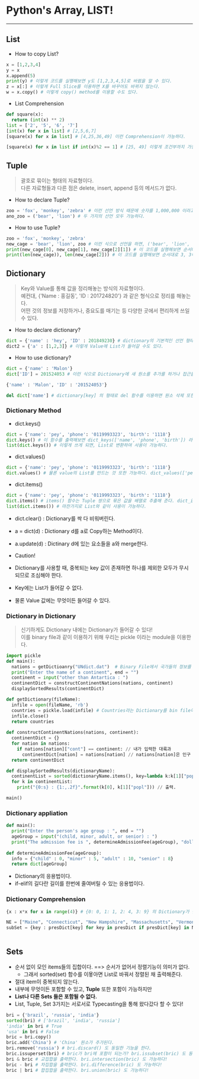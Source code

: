 # Python's Array, LIST!
---
## List
- How to copy List?
```python
x = [1,2,3,4]
y = x
x.append(5)
print(y) # 이렇게 코드를 실행해보면 y도 [1,2,3,4,5]로 바뀜을 알 수 있다.
z = x[:] # 이렇게 Full Slice를 이용하면 X를 바꾸어도 바뀌지 않는다.
w = x.copy() # 이렇게 copy() method를 이용할 수도 있다.
```

- List Comprehension
```python
def square(x):
  return (int(x) ** 2)
list = ['2', '5', '6', '7']
[int(x) for x in list] # [2,5,6,7]
[square(x) for x in list] # [4,25,36,49] 이런 Comprehension이 가능하다.

[square(x) for x in list if int(x)%2 == 1] # [25, 49] 이렇게 조건부까지 가능하다.
```

## Tuple
> 괄호로 묶이는 형태의 자료형이다.  
> 다른 자료형들과 다른 점은 delete, insert, append 등의 메서드가 없다.  

- How to declare Tuple?
```python
zoo = 'fox', 'monkey', 'zebra' # 이런 선언 방식 때문에 숫자를 1,000,000 이라고 적을 경우, (1,0,0) Tuple이 저장된다.
ano_zoo = ('bear', 'lion') # 두 가지의 선언 모두 가능하다.
```

- How to use Tuple?
```python
zoo = 'fox', 'monkey', 'zebra'
new_cage = 'bear', 'lion', zoo # 이런 식으로 선언을 하면, ('bear', 'lion', ('fox', 'monkey', 'zebra')) 가 된다.
print(new_cage[0], new_cage[1], new_cage[2][1]) # 이 코드를 실행해보면 순서대로 bear, lion, monkey가 나오게 된다. Tuple에 대한 접근 방식.
print(len(new_cage)), len(new_cage[2])) # 이 코드를 실행해보면 순서대로 3, 3이 나오게 된다. new_cage[2] == zoo 인 셈이다.
```

## Dictionary
> Key와 Value를 통해 값을 정리해놓는 방식의 자료형이다.  
> 예컨대, {'Name : 홍길동', 'ID : 201724820'} 과 같은 형식으로 정리를 해놓는다.  
> 어떤 것의 정보를 저장하거나, 중요도를 매기는 등 다양한 곳에서 편리하게 쓰일 수 있다.  

- How to declare dictionary?
```python
dict = {'name' : 'hey', 'ID' : 201849230} # dictionary의 기본적인 선언 형태이다.
dict2 = {'a' : [1,2,3]} # 이렇게 Value에 List가 들어갈 수도 있다.
```
- How to use dictionary?
```python
dict = {'name' : 'Malon'}
dict['ID'] = 201524053 # 이런 식으로 Dictionary에 새 원소를 추가를 하거나 접근을 할 수 있다.

{'name' : 'Malon', 'ID' : '201524053'}

del dict['name'] # dictionary[key] 의 형태로 del 함수를 이용하면 원소 삭제 또한 가능하다.
```
### Dictionary Method
- dict.keys()
```python
dict = {'name': 'pey', 'phone': '0119993323', 'birth': '1118'}
dict.keys() # 이 함수를 출력해보면 dict_keys(['name', 'phone', 'birth']) 라는 Key만 모아놓은 배열이 추출된다.
list(dict.keys()) # 이렇게 쓰게 되면, List로 변환하여 사용이 가능하다.
```
- dict.values()
```python
dict = {'name': 'pey', 'phone': '0119993323', 'birth': '1118'}
dict.values() # 물론 value의 List를 만드는 것 또한 가능하다. dict_values(['pey', '0119993323', '1118'])이 추출된다.
```
- dict.items()
```python
dict = {'name': 'pey', 'phone': '0119993323', 'birth': '1118'}
dict.items() # items() 함수는 Tuple 쌍으로 묶은 값을 배열로 추출해 준다. dict_items([('name', 'pey'), ('phone', '0119993323'), ('birth', '1118')])
list(dict.items()) # 마찬가지로 List와 같이 사용이 가능하다.
```
- dict.clear() : Dictionary를 싹 다 비워버린다.
- a = dict(d) : Dictionary d를 a로 Copy하는 Method이다.
- a.update(d) : Dictinary d에 있는 요소들을 a와 merge한다.
 
- Caution!
- Dictionary를 사용할 때, 중복되는 key 값이 존재하면 하나를 제외한 모두가 무시되므로 조심해야 한다.
- Key에는 List가 들어갈 수 없다.
- 물론 Value 값에는 무엇이든 들어갈 수 있다.  

### Dictionary in Dictionary
> 신기하게도 Dictionary 내에는 Dictionary가 들어갈 수 있다!  
> 이를 binary file과 같이 이용하기 위해 우리는 pickle 이라는 module을 이용한다.  
```python
import pickle
def main():
  nations = getDictioanry("UNdict.dat")  # Binary File에서 국가들의 정보를 Dictionary에 넣는다.
  print("Enter the name of a continent", end = "")
  continent = input("other than Antartica : ")
  continentDict = constructContinentNations(nations, continent)
  displaySortedResults(continentDict)

def getDictionary(fileName):
  infile = open(fileName, 'rb')
  countries = pickle.load(infile) # Countries라는 Dictionary를 bin file에서 받아와서 만든다.
  infile.close()
  return countries
  
def constructContinentNations(nations, continent):
  continentDict = {}
  for nation in nations:
    if nations[nation]["cont"] == continent: // 내가 입력한 대륙과 
      continentDict[nation] = nations[nation] // nations[nation]은 인구 수가 저장이 된 value이다. 그것을 옮긴다.
  return continentDict

def displaySortedResults(dictionaryName):
  continentList = sorted(dictionaryName.items(), key=lambda k:k[1]["popl"], reverse = True) // 인구 수 기준으로 정렬한다.
  for k in continentList:
    print("{0:s} : {1:,.2f}".format(k[0], k[1]["popl"])) // 출력.

main()
```

### Dictionary appliation
```python
def main():
  print("Enter the person's age group : ", end = "")
  ageGroup = input("(child, minor, adult, or senior) : ")
  print("The admission fee is ", determineAdmissionFee(ageGroup), "dollars.")
  
def determineAdmissionFee(ageGroup):
  info = {"child" : 0, "minor" : 5, "adult" : 10, "senior" : 8}
  return dict[ageGroup]
```
- Dictionary의 응용법이다.
- if-elif의 길다란 길이를 한번에 줄여버릴 수 있는 응용법이다.

### Dictionary Comprehension
```python
{x : x*x for x in range(4)} # {0: 0, 1: 1, 2: 4, 3: 9} 의 Dictionary가 만들어진다.

NE = ["Maine", "Connecticut", "New Hampshire", "Massachusetts", "Vermont", "Rhode Island"]
subSet = {key : presDict[key] for key in presDict if presDict[key] in NE} # presDict dictionary 내의 value들이 NE에 있는 주와 같다면,
                                                                          # {presDict의 key : 주 이름(value} 형태의 dictionary가 만들어진다.
```

## Sets
- 순서 없이 모인 items들의 집합이다. ==> 순서가 없어서 정렬기능이 의미가 없다.
  - 그래서 sorted(set) 함수를 이욯아면 List로 바꿔서 정렬된 채 출력해준다.
- 절대 item이 중복되지 않는다.
- 내부에 무엇이든 포함할 수 있고, __Tuple__ 또한 포함이 가능하지만
- __List나 다른 Sets 들은 포함될 수 없다.__
- List, Tuple, Set 3가지는 서로서로 Typecasting을 통해 왔다갔다 할 수 있다!
```python
bri = {'brazil', 'russia', 'india'}
sorted(bri) # ['brazil', 'india', 'russia']
'india' in bri # True
'usa' in bri # False
bric = bri.copy()
bric.add('China') # 'China' 원소가 추가된다.
bri.remove('russia') # bri.discard() 도 동일한 기능을 한다.
bric.issuperset(bri) # bric가 bri에 포함이 되는가? bri.issubset(bric) 도 동일한 기능을 한다.
bri & bric # 교집합을 출력한다. bri.intersection(bric) 도 가능하다!
bric - bri # 차집합을 출력한다. bri.difference(bric) 도 가능하다!
bric | bri # 합집합을 출력한다. bri.union(bric) 도 가능하다!
```
